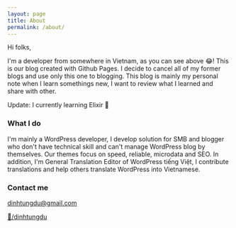 ```yaml
---
layout: page
title: About
permalink: /about/
---
```


Hi folks,

I'm a developer from somewhere in Vietnam, as you can see above 😂! This is our blog created with Github Pages. I decide to cancel all of my former blogs and use only this one to blogging. This blog is mainly my personal note when I learn somethings new, I want to review what I learned and share with other.

Update: I currently learning Elixir 💪

### What I do

I'm mainly a WordPress developer, I develop solution for SMB and blogger who don't have technical skill and can't manage WordPress blog by themselves. Our themes focus on speed, reliable, microdata and SEO. In addition, I'm General Translation Editor of WordPress tiếng Việt, I contribute translations and help others translate WordPress into Vietnamese.

### Contact me

[dinhtungdu@gmail.com](mailto:dinhtungdu@gmail.com)

[🐧/dinhtungdu](https://twitter.com/dinhtungdu)
